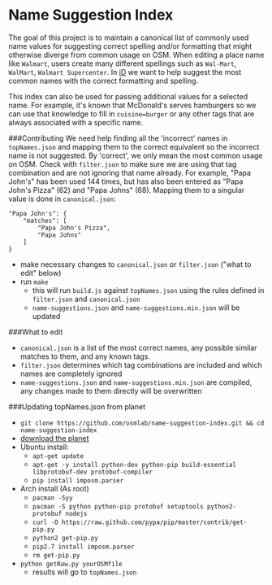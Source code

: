 # Name Suggestion Index

The goal of this project is to maintain a canonical list of commonly used name 
values for suggesting correct spelling and/or formatting that might otherwise 
diverge from common usage on OSM. When editing a place name like `Walmart`, users 
create many different spellings such as `Wal-Mart`, `WalMart`, `Walmart Supercenter`. 
In [iD](http://github.com/systemed/iD) we want to help suggest the most common names 
with the correct formatting and spelling.

This index can also be used for passing additional values for a selected name. 
For example, it's known that McDonald's serves hamburgers so we can use that knowledge to
fill in `cuisine=burger` or any other tags that are always associated with a specific name.

###Contributing
We need help finding all the 'incorrect' names in `topNames.json` and mapping them to the 
correct equivalent so the incorrect name is not suggested. By 'correct', we only mean 
the most common usage on OSM. Check with `filter.json` to make sure we are using that 
tag combination and are not ignoring that name already. For example, "Papa John's" has 
been used 144 times, but has also been entered as "Papa John's Pizza" (62) and 
"Papa Johns" (68). Mapping them to a singular value is done in `canonical.json`:

    "Papa John's": {
        "matches": [
            "Papa John's Pizza",
            "Papa Johns"
        ]
    }

- make necessary changes to `canonical.json` or `filter.json` ("what to edit" below)
- run `make`
    - this will run `build.js` against `topNames.json` using the rules defined in `filter.json` 
    and `canonical.json`
    - `name-suggestions.json` and `name-suggestions.min.json` will be updated

###What to edit
- `canonical.json` is a list of the most correct names, any possible similar matches 
to them, and any known tags.
- `filter.json` determines which tag combinations are included and which names are 
completely ignored
- `name-suggestions.json` and `name-suggestions.min.json` are compiled, any changes made to them 
directly will be overwritten

###Updating topNames.json from planet
- `git clone https://github.com/osmlab/name-suggestion-index.git && cd name-suggestion-index`
- [download the planet](http://planet.osm.org/pbf/)
- Ubuntu install:
    - `apt-get update`
    - `apt-get -y install python-dev python-pip build-essential libprotobuf-dev protobuf-compiler`
    - `pip install imposm.parser`
- Arch install (As root)
    - `pacman -Syy`
    - `pacman -S python python-pip protobuf setuptools python2-protobuf nodejs`
    - `curl -O https://raw.github.com/pypa/pip/master/contrib/get-pip.py`
    - `python2 get-pip.py`
    - `pip2.7 install imposm.parser`
    - `rm get-pip.py`
- `python getRaw.py yourOSMfile`
    - results will go to `topNames.json`
